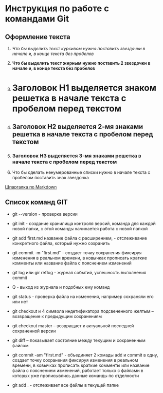 # Инструкция по работе с командами Git 

## Оформление текста

1. *Что бы выделить текст курсивом нужно поставить звездочки в начале и, в конце текста без пробелов*

2. **Что бы выделить текст жирным нужно поставить 2 звездочки в начале и, в конце текста без пробелов**

3. # Заголовок H1 выделяется знаком решетка в начале текста с пробелом перед текстом

4. ## Заголовок H2 выделяется 2-мя знаками решетка в начале текста с пробелом перед текстом

5. ### Заголовок H3 выделяется 3-мя знаками решетка в начале текста с пробелом перед текстом

6. Что бы сделать ненумерованные списки нужно в начале текста с пробелом поставить знак звездочка


[Шпаргалка по Markdown](https://github.com/sandino/Markdown-Cheatsheet#links)


## Список команд GIT

* git --version - проверка версии

* git init - создание хранилища контроля версий, команда для каждой новой папки, с этой команды начинается работа с новой папкой

* git add first.md название файла с расширением, - отслеживание конкретного файла, который нужно сохранить

* git commit -m "first.md" - создает точку сохранения фиксируя изменения в реальном времени, в ковычках прописать краткие комменты или название файла с пояснением изменений

* git log или gir reflog - журнал событий, успешность выполнения commit

* Q - выход из журнала и подобных ему команд

* git status - проверка файла на изменения, например сохраняли его или нет

* git checkout и 4 символа индетификатора подсвеченного желтым – возвращение к предыдущим сохранениям

* git checkout master – возвращает к актуальной последней сохраненной версии

* git diff – показывает состояние между текущим и сохраненным файлом

* git commit -am "first.md" - объединяет 2 комады add и commit в одну, создает точку сохранения фиксируя изменения в реальном времени, в ковычках прописать краткие комменты или название файла с пояснением изменений, работает только с файлами в которых уже прописывлись данные команды по отделности

* git add . - отслеживает все файлы в текущей папке



